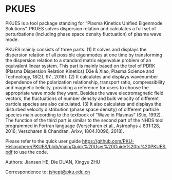 # PKUES
PKUES is a tool package standing for “Plasma Kinetics Unified Eigenmode Solutions”. PKUES solves dispersion relation and calculates a full set of perturbations (including phase space density fluctuation) of plasma wave mode.

PKUES mainly consists of three parts. (1) It solves and displays the dispersion relation of all possible eigenmodes at one time by transforming the dispersion relation to a standard matrix eigenvalue problem of an equivalent linear system. This part is mainly based on the tool of PDRK (Plasma Dispersion Relation Kinetics) (Xie & Xiao, Plasma Science and Technology, 18(2), 97., 2016). (2) It calculates and displays wavenumber dependence of the polarization relationship, transport ratio, compressibility and magnetic helicity, providing a reference for users to choose the appropriate wave mode they want. Besides the wave electromagnetic field vectors, the fluctuations of number density and bulk velocity of different particle species are also calculated. (3) It also calculates and displays the disturbed velocity distribution (phase space density) of different particle species main according to the textbook of “Wave in Plasmas” (Stix, 1992). The function of the third part is similar to the second part of the NHDS tool programmed in Fortran language (Verscharen et al., Astrophys J 831:128, 2016; Verscharen & Chandran, Arixv, 1804.10096, 2018).

Please refer to the quick user guide
https://github.com/PKU-Heliosphere/PKUES/blob/main/Quick%20User%20Guide%20to%20PKUES.pdf
to use the code.

Authors: Jiansen HE, Die DUAN, Xingyu ZHU

Correspondence to: jshept@pku.edu.cn
